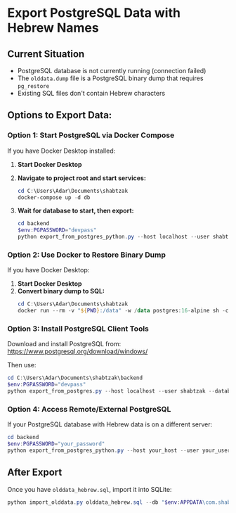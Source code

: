 # Export PostgreSQL Data with Hebrew Names

## Current Situation
- PostgreSQL database is not currently running (connection failed)
- The `olddata.dump` file is a PostgreSQL binary dump that requires `pg_restore`
- Existing SQL files don't contain Hebrew characters

## Options to Export Data:

### Option 1: Start PostgreSQL via Docker Compose
If you have Docker Desktop installed:

1. **Start Docker Desktop**
2. **Navigate to project root and start services:**
   ```powershell
   cd C:\Users\Adar\Documents\shabtzak
   docker-compose up -d db
   ```

3. **Wait for database to start, then export:**
   ```powershell
   cd backend
   $env:PGPASSWORD="devpass"
   python export_from_postgres_python.py --host localhost --user shabtzak --password devpass --database shabtzak
   ```

### Option 2: Use Docker to Restore Binary Dump
If you have Docker Desktop:

1. **Start Docker Desktop**
2. **Convert binary dump to SQL:**
   ```powershell
   cd C:\Users\Adar\Documents\shabtzak
   docker run --rm -v "${PWD}:/data" -w /data postgres:16-alpine sh -c "pg_restore --no-owner --no-privileges /data/olddata.dump > olddata_hebrew.sql"
   ```

### Option 3: Install PostgreSQL Client Tools
Download and install PostgreSQL from: https://www.postgresql.org/download/windows/

Then use:
```powershell
cd C:\Users\Adar\Documents\shabtzak\backend
$env:PGPASSWORD="devpass"
python export_from_postgres.py --host localhost --user shabtzak --database shabtzak
```

### Option 4: Access Remote/External PostgreSQL
If your PostgreSQL database with Hebrew data is on a different server:

```powershell
cd backend
$env:PGPASSWORD="your_password"
python export_from_postgres_python.py --host your_host --user your_user --database your_db
```

## After Export
Once you have `olddata_hebrew.sql`, import it into SQLite:
```powershell
python import_olddata.py olddata_hebrew.sql --db "$env:APPDATA\com.shabtzak.app\shabtzak.db"
```

